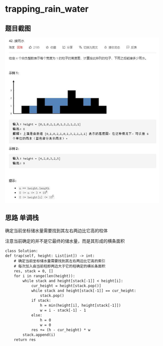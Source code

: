 # trapping_rain_water

## 题目截图
 ![](trapping_rain_water.jpg)

## 思路 单调栈

确定当前坐标储水量需要找到其左右两边比它高的柱体

注意当前确定的并不是它最终的储水量，而是其形成的横条面积
  

    class Solution:
    def trap(self, height: List[int]) -> int:
        # 确定当前坐标储水量需要找到其左右两边比它高的索引
        # 每次加入由当前柱即两边大于它的柱确定的横长条面积
        res, stack = 0, []
        for i in range(len(height)):
            while stack and height[stack[-1]] < height[i]:
                cur_height = height[stack.pop()]
                while stack and height[stack[-1]] == cur_height:
                    stack.pop()
                if stack:
                    h = min(height[i], height[stack[-1]])
                    w = i - stack[-1] - 1
                else:
                    h = 0
                    w = 0
                res += (h - cur_height) * w
            stack.append(i)
        return res
                

